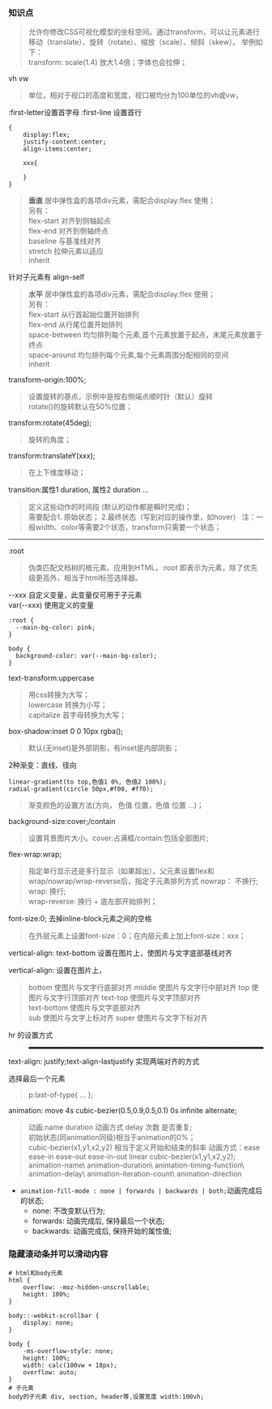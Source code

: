 ### 知识点


> 允许你修改CSS可视化模型的坐标空间。通过transform，可以让元素进行移动（translate）、旋转（rotate）、缩放（scale）、倾斜（skew）。   举例如下：  
transform: scale(1.4)  放大1.4倍；字体也会拉伸；

vh   vw  
> 单位，相对于视口的高度和宽度，视口被均分为100单位的vh或vw，  

:first-letter设置首字母
:first-line 设置首行


```
{
    display:flex;
    justify-content:center;
    align-items:center;                                               

    xxx{
        
    }
}
```
> **垂直** 居中弹性盒的各项div元素，需配合display:flex 使用；   
另有：  
flex-start 对齐到侧轴起点  
flex-end 对齐到侧轴终点  
baseline 与基准线对齐  
stretch  拉伸元素以适应  
inherit

针对子元素有 align-self

> **水平** 居中弹性盒的各项div元素，需配合display:flex 使用；   
另有：  
flex-start 从行首起始位置开始排列  
flex-end 从行尾位置开始排列  
space-between 均匀排列每个元素,首个元素放置于起点，末尾元素放置于终点  
space-around 均匀排列每个元素,每个元素周围分配相同的空间  
inherit


transform-origin:100%;  
> 设置旋转的基点，示例中是按右侧端点顺时针（默认）旋转  
rotate()的旋转默认在50%位置；

transform:rotate(45deg);  
> 旋转的角度；  

transform:translateY(xxx);  
> 在上下维度移动；  

transition:属性1 duration, 属性2 duration ...  
> 定义这些动作的时间段 (默认的动作都是瞬时完成)；  
需要配合1. 原始状态； 2.最终状态（写到对应的操作里，如hover）
注：一般width、color等需要2个状态，transform只需要一个状态；
***

:root  
> 伪类匹配文档树的根元素。应用到HTML，:root 即表示为<html>元素，除了优先级更高外，相当于html标签选择器。   

--xxx  自定义变量，此变量仅可用于子元素  
var(--xxx)   使用定义的变量
```
:root {
  --main-bg-color: pink;
}

body {
  background-color: var(--main-bg-color);
}
```


text-transform:uppercase   
> 用css转换为大写；  
lowercase  转换为小写；  
capitalize 首字母转换为大写；    

box-shadow:inset 0 0 10px rgba();  
> 默认(无inset)是外部阴影，有inset是内部阴影；  

2种渐变：直线、径向  
```
linear-gradient(to top,色值1 0%, 色值2 100%);
radial-gradient(circle 50px,#f00, #ff0);
```
> 渐变颜色的设置方法(方向， 色值 位置，色值 位置 ...)；  

background-size:cover;/contain
> 设置背景图片大小。cover:占满框/contain:包括全部图片;

flex-wrap:wrap;
> 指定单行显示还是多行显示（如果超出）。父元素设置flex和wrap/nowrap/wrap-reverse后，指定子元素排列方式
nowrap： 不换行;  
wrap: 换行;  
wrap-reverse: 换行 + 底左部开始排列；

font-size:0; 去掉inline-block元素之间的空格
> 在外层元素上设置font-size：0；在内层元素上加上font-size：xxx；

vertical-align: text-bottom   设置在图片上，使图片与文字底部基线对齐

vertical-align: 设置在图片上，
> bottom 使图片与文字行底部对齐
middle 使图片与文字行中部对齐
top 使图片与文字行顶部对齐
text-top 使图片与文字顶部对齐  
text-bottom 使图片与文字底部对齐  
sub 使图片与文字上标对齐
super 使图片与文字下标对齐

hr 的设置方式
> <hr style=" height:2px;border:none;border-top:2px dotted #185598;" />

text-align: justify;text-align-lastjustify  实现两端对齐的方式


选择最后一个元素
> p:last-of-type{ ... };

animation: move 4s cubic-bezier(0.5,0.9,0.5,0.1) 0s infinite alternate;
> 动画:name duration 动画方式 delay 次数 是否重复;   
初始状态(同animation同级)相当于animation的0%；  
cubic-bezier(x1,y1,x2,y2) 相当于定义开始和结束的斜率
动画方式：ease ease-in ease-out ease-in-out linear cubic-bezier(x1,y1,x2,y2);  
animation-name\ animation-duration\ animation-timing-function\ animation-delay\ animation-iteration-count\ animation-direction

* `animation-fill-mode : none | forwards | backwards | both;`动画完成后的状态;
    * none: 不改变默认行为;
    * forwards: 动画完成后, 保持最后一个状态;
    * backwards: 动画完成后, 保持开始的属性值;


### 隐藏滚动条并可以滑动内容
```
# html和body元素
html {
    overflow: -moz-hidden-unscrollable;
    height: 100%;
}

body::-webkit-scrollbar {
    display: none;
}

body {
    -ms-overflow-style: none;
    height: 100%;
	width: calc(100vw + 18px);
	overflow: auto;
}
# 子元素
body的子元素 div, section, header等,设置宽度 width:100vh;
```
